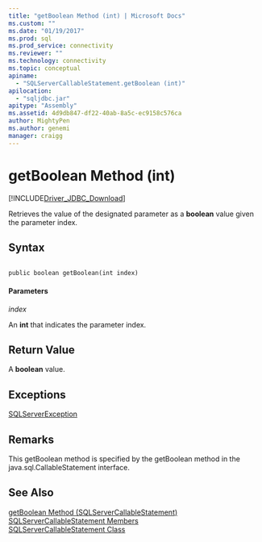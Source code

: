 ```yaml
---
title: "getBoolean Method (int) | Microsoft Docs"
ms.custom: ""
ms.date: "01/19/2017"
ms.prod: sql
ms.prod_service: connectivity
ms.reviewer: ""
ms.technology: connectivity
ms.topic: conceptual
apiname: 
  - "SQLServerCallableStatement.getBoolean (int)"
apilocation: 
  - "sqljdbc.jar"
apitype: "Assembly"
ms.assetid: 4d9db847-df22-40ab-8a5c-ec9158c576ca
author: MightyPen
ms.author: genemi
manager: craigg
---
```

# getBoolean Method (int)
[!INCLUDE[Driver_JDBC_Download](../../../includes/driver_jdbc_download.md)]

  Retrieves the value of the designated parameter as a **boolean** value given the parameter index.  
  
## Syntax  
  
```  
  
public boolean getBoolean(int index)  
```  
  
#### Parameters  
 *index*  
  
 An **int** that indicates the parameter index.  
  
## Return Value  
 A **boolean** value.  
  
## Exceptions  
 [SQLServerException](../../../connect/jdbc/reference/sqlserverexception-class.md)  
  
## Remarks  
 This getBoolean method is specified by the getBoolean method in the java.sql.CallableStatement interface.  
  
## See Also  
 [getBoolean Method &#40;SQLServerCallableStatement&#41;](../../../connect/jdbc/reference/getboolean-method-sqlservercallablestatement.md)   
 [SQLServerCallableStatement Members](../../../connect/jdbc/reference/sqlservercallablestatement-members.md)   
 [SQLServerCallableStatement Class](../../../connect/jdbc/reference/sqlservercallablestatement-class.md)  
  
  
